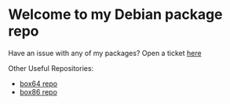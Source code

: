 # Welcome to my Debian package repo

Have an issue with any of my packages? Open a ticket [here](https://github.com/ryanfortner/debrepo/issues/new/choose)

Other Useful Repositories:

- [box64 repo](https://box64.debian.ryanfortner.dev)
- [box86 repo](https://box86.debian.ryanfortner.dev)

